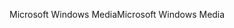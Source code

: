 <span data-ttu-id="a5eee-101">Microsoft Windows Media</span><span class="sxs-lookup"><span data-stu-id="a5eee-101">Microsoft Windows Media</span></span>